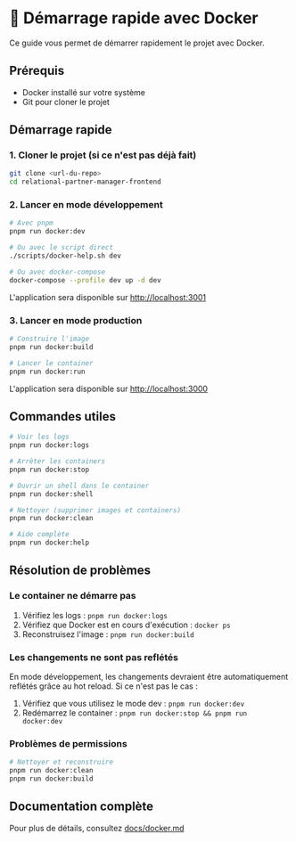 # 🐳 Démarrage rapide avec Docker

Ce guide vous permet de démarrer rapidement le projet avec Docker.

## Prérequis

- Docker installé sur votre système
- Git pour cloner le projet

## Démarrage rapide

### 1. Cloner le projet (si ce n'est pas déjà fait)

```bash
git clone <url-du-repo>
cd relational-partner-manager-frontend
```

### 2. Lancer en mode développement

```bash
# Avec pnpm
pnpm run docker:dev

# Ou avec le script direct
./scripts/docker-help.sh dev

# Ou avec docker-compose
docker-compose --profile dev up -d dev
```

L'application sera disponible sur [http://localhost:3001](http://localhost:3001)

### 3. Lancer en mode production

```bash
# Construire l'image
pnpm run docker:build

# Lancer le container
pnpm run docker:run
```

L'application sera disponible sur [http://localhost:3000](http://localhost:3000)

## Commandes utiles

```bash
# Voir les logs
pnpm run docker:logs

# Arrêter les containers
pnpm run docker:stop

# Ouvrir un shell dans le container
pnpm run docker:shell

# Nettoyer (supprimer images et containers)
pnpm run docker:clean

# Aide complète
pnpm run docker:help
```

## Résolution de problèmes

### Le container ne démarre pas

1. Vérifiez les logs : `pnpm run docker:logs`
2. Vérifiez que Docker est en cours d'exécution : `docker ps`
3. Reconstruisez l'image : `pnpm run docker:build`

### Les changements ne sont pas reflétés

En mode développement, les changements devraient être automatiquement reflétés grâce au hot reload. Si ce n'est pas le cas :

1. Vérifiez que vous utilisez le mode dev : `pnpm run docker:dev`
2. Redémarrez le container : `pnpm run docker:stop && pnpm run docker:dev`

### Problèmes de permissions

```bash
# Nettoyer et reconstruire
pnpm run docker:clean
pnpm run docker:build
```

## Documentation complète

Pour plus de détails, consultez [docs/docker.md](./docs/docker.md)
